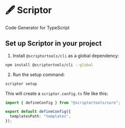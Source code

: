 # 🖋 Scriptor

Code Generator for TypeScript

## Set up Scriptor in your project

1. Install `@scriptortools/cli` as a global dependency:

```sh
npm install @scriptortools/cli --global
```

2. Run the setup command:

```sh
scriptor setup
```

This will create a `scriptor.config.ts` file like this:

```ts
import { defineConfig } from "@scriptortools/core";

export default defineConfig({
  templatesPath: "templates",
});
```
